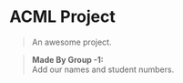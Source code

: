# ACML Project

> An awesome project.

> **Made By Group -1:**<br>
>  Add our names and student numbers.